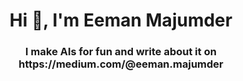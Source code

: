 <h1 align="center">Hi 👋, I'm Eeman Majumder</h1>
<h3 align="center">I make AIs for fun and write about it on https://medium.com/@eeman.majumder</h3>
<centre><img src='https://raw.githubusercontent.com/Eeman1113/Eeman1113/output/github-contribution-grid-snake.svg></centre>

